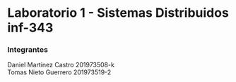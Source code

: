 # Laboratorio 1 - Sistemas Distribuidos inf-343

### Integrantes
Daniel Martinez Castro 201973508-k  
Tomas Nieto Guerrero 201973519-2  